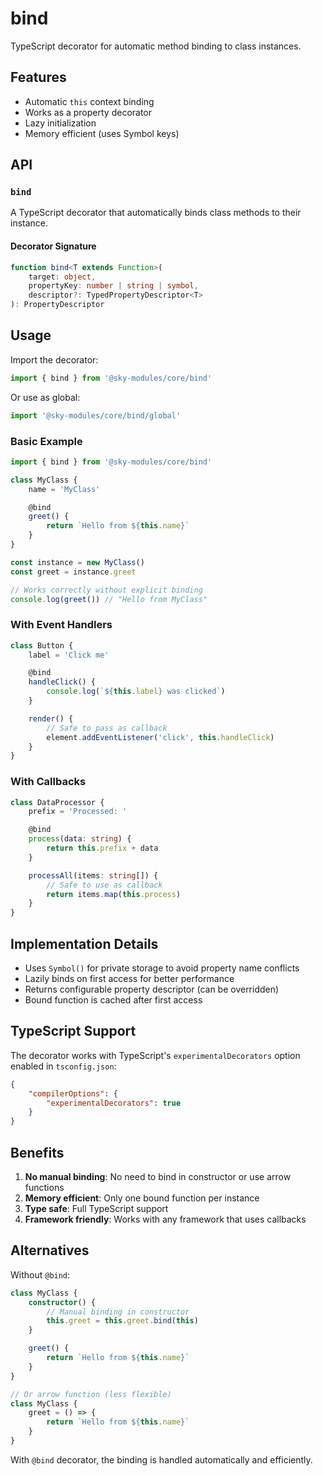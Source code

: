 # bind

TypeScript decorator for automatic method binding to class instances.

## Features

- Automatic `this` context binding
- Works as a property decorator
- Lazy initialization
- Memory efficient (uses Symbol keys)

## API

### `bind`

A TypeScript decorator that automatically binds class methods to their instance.

#### Decorator Signature

```typescript
function bind<T extends Function>(
    target: object,
    propertyKey: number | string | symbol,
    descriptor?: TypedPropertyDescriptor<T>
): PropertyDescriptor
```

## Usage

Import the decorator:

```typescript
import { bind } from '@sky-modules/core/bind'
```

Or use as global:

```typescript
import '@sky-modules/core/bind/global'
```

### Basic Example

```typescript
import { bind } from '@sky-modules/core/bind'

class MyClass {
    name = 'MyClass'

    @bind
    greet() {
        return `Hello from ${this.name}`
    }
}

const instance = new MyClass()
const greet = instance.greet

// Works correctly without explicit binding
console.log(greet()) // "Hello from MyClass"
```

### With Event Handlers

```typescript
class Button {
    label = 'Click me'

    @bind
    handleClick() {
        console.log(`${this.label} was clicked`)
    }

    render() {
        // Safe to pass as callback
        element.addEventListener('click', this.handleClick)
    }
}
```

### With Callbacks

```typescript
class DataProcessor {
    prefix = 'Processed: '

    @bind
    process(data: string) {
        return this.prefix + data
    }

    processAll(items: string[]) {
        // Safe to use as callback
        return items.map(this.process)
    }
}
```

## Implementation Details

- Uses `Symbol()` for private storage to avoid property name conflicts
- Lazily binds on first access for better performance
- Returns configurable property descriptor (can be overridden)
- Bound function is cached after first access

## TypeScript Support

The decorator works with TypeScript's `experimentalDecorators` option enabled in `tsconfig.json`:

```json
{
    "compilerOptions": {
        "experimentalDecorators": true
    }
}
```

## Benefits

1. **No manual binding**: No need to bind in constructor or use arrow functions
2. **Memory efficient**: Only one bound function per instance
3. **Type safe**: Full TypeScript support
4. **Framework friendly**: Works with any framework that uses callbacks

## Alternatives

Without `@bind`:

```typescript
class MyClass {
    constructor() {
        // Manual binding in constructor
        this.greet = this.greet.bind(this)
    }

    greet() {
        return `Hello from ${this.name}`
    }
}

// Or arrow function (less flexible)
class MyClass {
    greet = () => {
        return `Hello from ${this.name}`
    }
}
```

With `@bind` decorator, the binding is handled automatically and efficiently.
